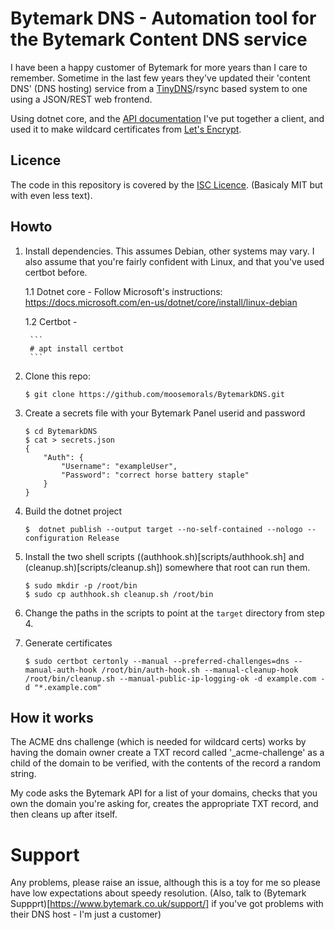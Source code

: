 
# Bytemark DNS - Automation tool for the Bytemark Content DNS service

I have been a happy customer of Bytemark for more years than I care to
remember. Sometime in the last few years they've updated their 'content
DNS' (DNS hosting) service from a [TinyDNS](https://cr.yp.to/djbdns/tinydns.html)/rsync
based system to one using a JSON/REST web frontend.

Using dotnet core, and the [API documentation](https://dns.bytemark.co.uk/api/v1/doc/index.html)
I've put together a client, and used it to make wildcard certificates
from [Let's Encrypt](https://letsencrypt.org/).

## Licence

The code in this repository is covered by the [ISC Licence](LICENCE.txt). (Basicaly MIT but with
even less text).

## Howto

1. Install dependencies. This assumes Debian, other systems may vary. I also assume that you're
    fairly confident with Linux, and that you've used certbot before.

    1.1 Dotnet core - Follow Microsoft's instructions: https://docs.microsoft.com/en-us/dotnet/core/install/linux-debian

    1.2 Certbot - 

        ```
        # apt install certbot
        ```

2. Clone this repo:

    ```
    $ git clone https://github.com/moosemorals/BytemarkDNS.git
    ```

3. Create a secrets file with your Bytemark Panel userid and password

    ```
    $ cd BytemarkDNS
    $ cat > secrets.json
    {
	    "Auth": {
		    "Username": "exampleUser",
		    "Password": "correct horse battery staple"
	    }
    }
    ```

4. Build the dotnet project

   ```
   $  dotnet publish --output target --no-self-contained --nologo --configuration Release
   ```

5. Install the two shell scripts ((authhook.sh)[scripts/authhook.sh] and (cleanup.sh)[scripts/cleanup.sh])
   somewhere that root can run them.

   ```
   $ sudo mkdir -p /root/bin
   $ sudo cp authhook.sh cleanup.sh /root/bin
   ```

6. Change the paths in the scripts to point at the `target` directory from step 4.

7. Generate certificates

   ```
   $ sudo certbot certonly --manual --preferred-challenges=dns --manual-auth-hook /root/bin/auth-hook.sh --manual-cleanup-hook /root/bin/cleanup.sh --manual-public-ip-logging-ok -d example.com -d "*.example.com"
   ```

## How it works

The ACME dns challenge (which is needed for wildcard certs) works by having the domain owner
create a TXT record called '_acme-challenge' as a child of the domain to be verified, with
the contents of the record a random string.

My code asks the Bytemark API for a list of your domains, checks that you own the domain
you're asking for, creates the appropriate TXT record, and then cleans up after itself.

# Support

Any problems, please raise an issue, although this is a toy for me so please have low
expectations about speedy resolution. (Also, talk to (Bytemark Suppprt)[https://www.bytemark.co.uk/support/]
if you've got problems with their DNS host - I'm just a customer)
